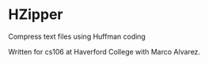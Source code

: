 HZipper
=======

Compress text files using Huffman coding


Written for cs106 at Haverford College with Marco Alvarez.
